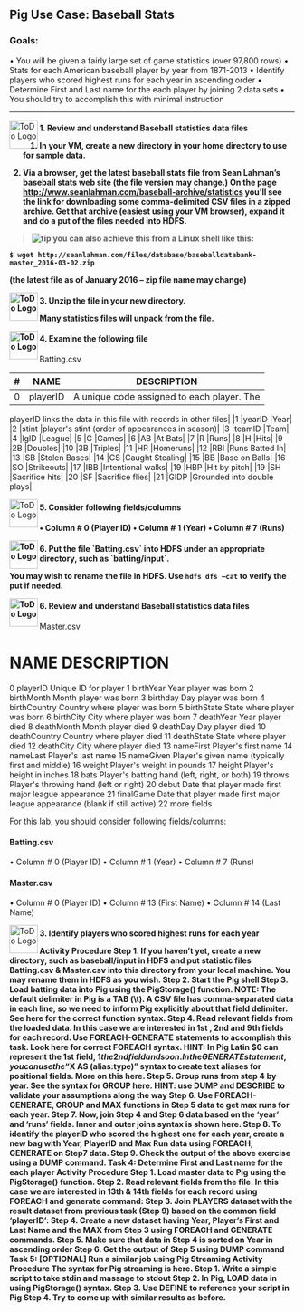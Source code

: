 ## Pig Use Case: Baseball Stats

### Goals:
• You will be given a fairly large set of game statistics (over 97,800 rows)
• Stats for each American baseball player by year from 1871-2013
• Identify players who scored highest runs for each year in ascending order
• Determine First and Last name for the each player by joining 2 data sets
• You should try to accomplish this with minimal instruction

----

<img src="https://user-images.githubusercontent.com/558905/40613898-7a6c70d6-624e-11e8-9178-7bde851ac7bd.png" align="left" width="50" height="50" title="ToDo Logo" />
<h4>1. Review and understand Baseball statistics data files

1. In your VM, create a new directory in your home directory to use for sample data.

2. Via a browser, get the latest baseball stats file from Sean Lahman’s baseball stats web site (the
file version may change.) On the page http://www.seanlahman.com/baseball-archive/statistics you’ll see
the link for downloading some comma-delimited CSV files in a zipped archive. Get that archive (easiest
using your VM browser), expand it and do a put of the files needed into HDFS.


> ![tip](https://user-images.githubusercontent.com/558905/40528496-37bfadac-5fbf-11e8-8b5a-8bea2634f284.png) you can also achieve this from a Linux shell like this:

```
$ wget http://seanlahman.com/files/database/baseballdatabank-master_2016-03-02.zip
```

(the latest file as of January 2016 – zip file name may change)


<img src="https://user-images.githubusercontent.com/558905/40613898-7a6c70d6-624e-11e8-9178-7bde851ac7bd.png" align="left" width="50" height="50" title="ToDo Logo" />
<h4>3. Unzip the file in your new directory. 
  
Many statistics files will unpack from the file.

<img src="https://user-images.githubusercontent.com/558905/40613898-7a6c70d6-624e-11e8-9178-7bde851ac7bd.png" align="left" width="50" height="50" title="ToDo Logo" />
<h4>4. Examine the following file</h4>

Batting.csv

|# |NAME |DESCRIPTION|
|---|---|---|
|0 |playerID|A unique code assigned to each player. The
playerID links the data in this file with records
in other files|
|1 |yearID |Year|
|2 |stint |player's stint (order of appearances in season)|
|3 |teamID |Team|
|4 |lgID |League|
|5 |G |Games|
|6 |AB |At Bats|
|7 |R |Runs|
|8 |H |Hits|
|9 |2B |Doubles|
|10 |3B |Triples|
|11 |HR |Homeruns|
|12 |RBI |Runs Batted In|
|13 |SB |Stolen Bases|
|14 |CS |Caught Stealing|
|15 |BB |Base on Balls|
|16 |SO |Strikeouts|
|17 |IBB |Intentional walks|
|19 |HBP |Hit by pitch|
|19 |SH |Sacrifice hits|
|20 |SF |Sacrifice flies|
|21 |GIDP |Grounded into double plays|

<img src="https://user-images.githubusercontent.com/558905/40613898-7a6c70d6-624e-11e8-9178-7bde851ac7bd.png" align="left" width="50" height="50" title="ToDo Logo" />
<h4>5. Consider following fields/columns<h4>
  
• Column # 0 (Player ID)
• Column # 1 (Year)
• Column # 7 (Runs)


<img src="https://user-images.githubusercontent.com/558905/40613898-7a6c70d6-624e-11e8-9178-7bde851ac7bd.png" align="left" width="50" height="50" title="ToDo Logo" />
<h4>6. Put the file `Batting.csv` into HDFS under an appropriate directory, such as `batting/input`.

You may wish to rename the file in HDFS. Use `hdfs dfs –cat` to verify the put if needed.

<img src="https://user-images.githubusercontent.com/558905/40613898-7a6c70d6-624e-11e8-9178-7bde851ac7bd.png" align="left" width="50" height="50" title="ToDo Logo" />
<h4>6. Review and understand Baseball statistics data files</h4>

Master.csv

# NAME DESCRIPTION
0 playerID Unique ID for player
1 birthYear Year player was born
2 birthMonth Month player was born
3 birthday Day player was born
4 birthCountry Country where player was born
5 birthState State where player was born
6 birthCity City where player was born
7 deathYear Year player died
8 deathMonth Month player died
9 deathDay Day player died
10 deathCountry Country where player died
11 deathState State where player died
12 deathCity City where player died
13 nameFirst Player's first name
14 nameLast Player's last name
15 nameGiven Player's given name (typically first and
middle)
16 weight Player's weight in pounds
17 height Player's height in inches
18 bats Player's batting hand (left, right, or both)
19 throws Player's throwing hand (left or right)
20 debut Date that player made first major league
appearance
21 finalGame Date that player made first major league
appearance (blank if still active)
22 more fields

For this lab, you should consider following fields/columns:

#### Batting.csv
• Column # 0 (Player ID)
• Column # 1 (Year)
• Column # 7 (Runs)

#### Master.csv
• Column # 0 (Player ID)
• Column # 13 (First Name)
• Column # 14 (Last Name)


<img src="https://user-images.githubusercontent.com/558905/40613898-7a6c70d6-624e-11e8-9178-7bde851ac7bd.png" align="left" width="50" height="50" title="ToDo Logo" />
<h4>3. Identify players who scored highest runs for each year

Activity Procedure
Step 1. If you haven’t yet, create a new directory, such as baseball/input in HDFS and put statistic
files Batting.csv & Master.csv into this directory from your local machine. You may rename them in
HDFS as you wish.
Step 2. Start the Pig shell
Step 3. Load batting data into Pig using the PigStorage() function.
NOTE: The default delimiter in Pig is a TAB (\t). A CSV file has comma-separated data in each
line, so we need to inform Pig explicitly about that field delimiter. See here for the correct
function syntax.
Step 4. Read relevant fields from the loaded data. In this case we are interested in 1st , 2nd and 9th fields
for each record. Use FOREACH-GENERATE statements to accomplish this task. Look here for correct
FOREACH syntax.
HINT: In Pig Latin $0 can represent the 1st field, $1 the 2nd field and so on. In the GENERATE
statement, you can use the “$X AS (alias:type)” syntax to create text aliases for positional fields.
More on this here.
Step 5. Group runs from step 4 by year. See the syntax for GROUP here.
HINT: use DUMP and DESCRIBE to validate your assumptions along the way
Step 6. Use FOREACH-GENERATE, GROUP and MAX functions in Step 5 data to get max runs for
each year.
Step 7. Now, join Step 4 and Step 6 data based on the ‘year’ and ‘runs’ fields. Inner and outer joins
syntax is shown here.
Step 8. To identify the playerID who scored the highest one for each year, create a new bag with Year,
PlayerID and Max Run data using FOREACH, GENERATE on Step7 data.
Step 9. Check the output of the above exercise using a DUMP command.
Task 4: Determine First and Last name for the each player
Activity Procedure
Step 1. Load master data to Pig using the PigStorage() function.
Step 2. Read relevant fields from the file. In this case we are interested in 13th & 14th fields for each
record using FOREACH and generate command:
Step 3. Join PLAYERS dataset with the result dataset from previous task (Step 9) based on the common
field ‘playerID’:
Step 4. Create a new dataset having Year, Player’s First and Last Name and the MAX from Step 3 using
FOREACH and GENERATE commands.
Step 5. Make sure that data in Step 4 is sorted on Year in ascending order
Step 6. Get the output of Step 5 using DUMP command
Task 5: [OPTIONAL] Run a similar job using Pig Streaming
Activity Procedure
The syntax for Pig streaming is here.
Step 1. Write a simple script to take stdin and massage to stdout
Step 2. In Pig, LOAD data in using PigStorage() syntax.
Step 3. Use DEFINE to reference your script in Pig
Step 4. Try to come up with similar results as before.

